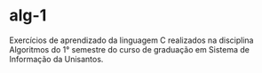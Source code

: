 # alg-1
Exercícios de aprendizado da linguagem C realizados na disciplina Algoritmos do 1° semestre do curso de graduação em Sistema de Informação da Unisantos.
